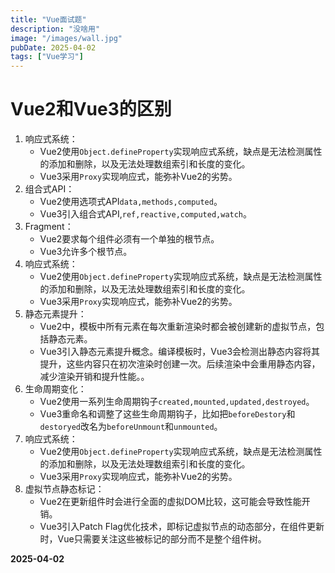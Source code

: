 ```yaml
---
title: "Vue面试题"
description: "没啥用"
image: "/images/wall.jpg"
pubDate: 2025-04-02
tags: ["Vue学习"]
---
```


# Vue2和Vue3的区别

1. 响应式系统：
   - Vue2使用`Object.defineProperty`实现响应式系统，缺点是无法检测属性的添加和删除，以及无法处理数组索引和长度的变化。
   - Vue3采用`Proxy`实现响应式，能弥补Vue2的劣势。
2. 组合式API：
   - Vue2使用选项式API`data,methods,computed`。
   - Vue3引入组合式API,`ref,reactive,computed,watch`。
3. Fragment：
   - Vue2要求每个组件必须有一个单独的根节点。
   - Vue3允许多个根节点。
4. 响应式系统：
   - Vue2使用`Object.defineProperty`实现响应式系统，缺点是无法检测属性的添加和删除，以及无法处理数组索引和长度的变化。
   - Vue3采用`Proxy`实现响应式，能弥补Vue2的劣势。
5. 静态元素提升：
   - Vue2中，模板中所有元素在每次重新渲染时都会被创建新的虚拟节点，包括静态元素。
   - Vue3引入静态元素提升概念。编译模板时，Vue3会检测出静态内容将其提升，这些内容只在初次渲染时创建一次。后续渲染中会重用静态内容，减少渲染开销和提升性能。。
6. 生命周期变化：
   - Vue2使用一系列生命周期钩子`created,mounted,updated,destroyed`。
   - Vue3重命名和调整了这些生命周期钩子，比如把`beforeDestory`和`destoryed`改名为`beforeUnmount`和`unmounted`。
7. 响应式系统：
   - Vue2使用`Object.defineProperty`实现响应式系统，缺点是无法检测属性的添加和删除，以及无法处理数组索引和长度的变化。
   - Vue3采用`Proxy`实现响应式，能弥补Vue2的劣势。
8. 虚拟节点静态标记：
   - Vue2在更新组件时会进行全面的虚拟DOM比较，这可能会导致性能开销。
   - Vue3引入Patch Flag优化技术，即标记虚拟节点的动态部分，在组件更新时，Vue只需要关注这些被标记的部分而不是整个组件树。


**2025-04-02**